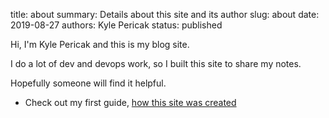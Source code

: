 title: about
summary: Details about this site and its author
slug: about
date: 2019-08-27
authors: Kyle Pericak
status: published

Hi, I'm Kyle Pericak and this is my blog site.

I do a lot of dev and devops work, so I built this site to share my notes.

Hopefully someone will find it helpful.

- Check out my first guide, [how this site was created](/how-this-site-is-made.html)

